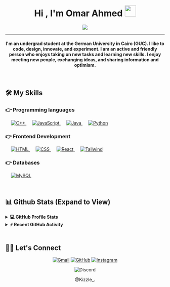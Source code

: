
<h1 align="center">Hi , I'm Omar Ahmed <img src="https://media.giphy.com/media/hvRJCLFzcasrR4ia7z/giphy.gif" width="35"></h1>
<p align="center">
  <a href="https://github.com/DenverCoder1/readme-typing-svg"><img src="https://readme-typing-svg.herokuapp.com?lines=Computer+Engineering+Student;Full+Stack+Web+Developer;Graphic%20Designer;Always%20learning%20new%20things&center=true&width=500&height=50"></a>
</p>
<hr/>
<h4 align="center">I'm an undergrad student at the German University in Cairo (GUC). I like to code, design, innovate, and experiment. I am an active and friendly person who enjoys taking on new tasks and learning new skills. I enjoy meeting new people, exchanging ideas, and sharing information and optimism.</h4>
<br>

## 🛠️ My Skills

### 👉 Programming languages

<p align="left"> 
  &emsp;
  <a href="https://www.w3schools.com/cpp/" target="_blank"> 
    <img alt="C++" src="https://img.shields.io/badge/C++%20-%2300599C.svg?logo=c%2B%2B&logoColor=white">
  </a> 
  &emsp;
  <a href="https://developer.mozilla.org/en-US/docs/Web/JavaScript" target="_blank"> 
     <img alt="JavaScript" src="https://img.shields.io/badge/JavaScript%20-%23F7DF1E.svg?logo=javascript&logoColor=black">
  </a>
  &emsp;
  <a href="https://www.java.com" target="_blank"> 
    <img alt="Java" src="https://img.shields.io/badge/Java-%23007396.svg?logo=java&logoColor=white">
  </a>
  &emsp;
   <a href="https://www.python.org" target="_blank">
    <img alt="Python" src="https://img.shields.io/badge/Python%20-%2314354C.svg?logo=python&logoColor=white">
  </a>
</p>

### 👉 Frontend Development
<p align="left"> 
  &emsp; 
  <a href="https://www.w3.org/html/" target="_blank"> 
   <img alt="HTML" src="https://img.shields.io/badge/HTML5%20-%23E34F26.svg?logo=html5&logoColor=white">
  </a>   
  &emsp;
  <a href="https://www.w3schools.com/css/" target="_blank">
    <img alt="CSS" src="https://img.shields.io/badge/CSS%20-%231572B6.svg?logo=css3&logoColor=white">
  </a> 
   &emsp;
  <a href="https://react.dev/" target="_blank"> 
    <img alt="React" src="https://img.shields.io/badge/React-%231572B6.svg?style=flat&logo=React&logoColor=white"/>
  </a>
  &emsp;
  <a href="[https://react.dev/](https://tailwindui.com/components/application-ui/forms/sign-in-forms)" target="_blank"> 
    <img alt="Tailwind" src="https://img.shields.io/badge/Tailwind-%231572B6.svg?style=flat&logo=Tailwind&logoColor=white"/>
  </a>
	
</p>

### 👉 Databases
<p align="left">
  &emsp;
    <a href="https://www.mysql.com/"><img alt="MySQL" src="https://img.shields.io/badge/MySQL-%2300f.svg?style=flat&llogo=mysql&logoColor=white"></a>
 </p>

<br/>

## 📊 Github Stats (Expand to View) 


<details> 
  <summary><b>💻 GitHub Profile Stats</b></summary>
  <br/>
  <p align="center">
    <a href="https://github.com/anuraghazra/github-readme-stats"><img alt="Kizzle's Github Stats" src="https://github-readme-stats.vercel.app/api?username=KizzleMcBizzle&show_icons=true&count_private=true&theme=algolia" height="192px"/></a>
<br/>
  &nbsp;
	  <img src="https://github-readme-stats.vercel.app/api/top-langs?username=KizzleMcBizzle&show_icons=true&locale=en&layout=compact&theme=algolia" alt="KizzleMcBizzle" height="192px"/>
  <br/>
  <b>Note:</b> Top languages is only a metric of the languages my public code consists of and doesn't reflect experience or skill level.
  </p>
</details>


<details>
  <summary><b>⚡ Recent GitHub Activity</b></summary>
  <br/>
   <a href="https://github.com/KizzleMcBizzle"><img alt="Kizzle's Activity Graph" src="https://activity-graph.herokuapp.com/graph?username=KizzleMcBizzle&custom_title=Kizzle%20Noronha's%20Contribution%20Graph&theme=react-dark" /></a>
  <br/>

</details>

<br/>

## 🙋‍♀️ Let's Connect
<p align="center">
	<a href="mailto:omarelhussein03@gmail.com"><img src="https://img.icons8.com/bubbles/50/000000/gmail.png" alt="Gmail"/></a>
	<a href="https://github.com/KizzleMcBizzle"><img src="https://img.icons8.com/bubbles/50/000000/github.png" alt="GitHub"/></a>
	<a href="https://instagram.com/omarnasr_75"><img src="https://img.icons8.com/bubbles/50/000000/instagram.png" alt="Instagram"/></a>
</p>
<p align="center">
<img src="https://img.icons8.com/bubbles/50/000000/discord.png" alt="Discord"/> 
  <p align="center">
    @Kizzle_.
  </p>
</p>








